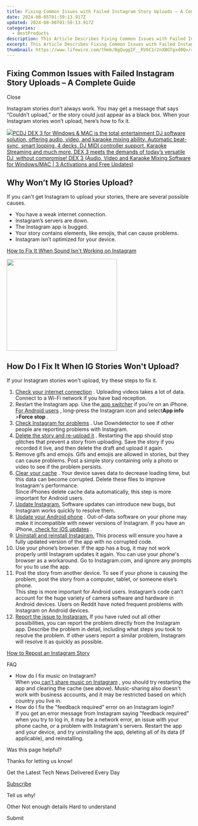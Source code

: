 ```yaml
---
title: Fixing Common Issues with Failed Instagram Story Uploads – A Complete Guide
date: 2024-08-05T01:59:13.917Z
updated: 2024-08-06T01:59:13.917Z
categories:
  - BestProducts
description: This Article Describes Fixing Common Issues with Failed Instagram Story Uploads – A Complete Guide
excerpt: This Article Describes Fixing Common Issues with Failed Instagram Story Uploads – A Complete Guide
thumbnail: https://www.lifewire.com/thmb/BgQuggIF__RV6C1r2nXBGTgxd0Q=/400x300/filters:no_upscale():max_bytes(150000):strip_icc():format(webp)/The_Good_Bridage_Getty_Images-7bc81a93a6f645fe86300f97c5ad64d2.jpg
---
```


## Fixing Common Issues with Failed Instagram Story Uploads – A Complete Guide

Close 

 Instagram stories don’t always work. You may get a message that says “Couldn’t upload,” or the story could just appear as a black box. When your Instagram stories won’t upload, here’s how to fix it.

<!-- affiliate ads begin -->
<a href="https://shop.pcdj.com/order/checkout.php?PRODS=4698824&QTY=1&AFFILIATE=108875&CART=1"> <img src="https://secure.avangate.com/images/merchant/47f4b6321e9fd8e8f7326a6adc1a7c1e/products/dex3pro-screenshot-homepage.png" border="0">PCDJ DEX 3 for Windows & MAC is the total entertainment DJ software solution, offering audio, video, and karaoke mixing ability. Automatic beat-sync, smart looping, 4 decks, DJ MIDI controller support, Karaoke Streaming and much more. 
DEX 3 meets the demands of today’s versatile DJ, without compromise! 
DEX 3 (Audio, Video and Karaoke Mixing Software for Windows/MAC | 3 Activations and Free Updates)</a>
<!-- affiliate ads end -->
##  Why Won’t My IG Stories Upload? 

 If you can't get Instagram to upload your stories, there are several possible causes.

* You have a weak internet connection.
* Instagram’s servers are down.
* The Instagram app is bugged.
* Your story contains elements, like emojis, that can cause problems.
* Instagram isn’t optimized for your device.

[  How to Fix It When Sound Isn't Working on Instagram ](https://www.lifewire.com/fix-sound-not-working-on-instagram-6265427) 

<!-- affiliate ads begin -->
<a href="https://bluettius.sjv.io/c/5597632/2027209/17108" target="_top" id="2027209"><img src="//a.impactradius-go.com/display-ad/17108-2027209" border="0" alt="" width="300" height="250"/></a><img height="0" width="0" src="https://imp.pxf.io/i/5597632/2027209/17108" style="position:absolute;visibility:hidden;" border="0" />
<!-- affiliate ads end -->
##  How Do I Fix It When IG Stories Won't Upload? 

 If your Instagram stories won't upload, try these steps to fix it.

1. [ Check your internet connection](https://www.lifewire.com/cant-connect-to-the-internet-try-this-817794) . Uploading videos takes a lot of data. Connect to a Wi-Fi network if you have bad reception.
2. Restart the Instagram app. Use the[ app switcher](https://www.lifewire.com/quit-apps-on-iphone-2000287) if you’re on an iPhone.[ For Android users](https://www.lifewire.com/close-apps-on-android-4164116) , long-press the Instagram icon and select**App info** \>**Force stop** .
3. [ Check Instagram for problems](https://downdetector.com/status/instagram/) . Use Downdetector to see if other people are reporting problems with Instagram.
4. [ Delete the story and re-upload it](https://www.lifewire.com/post-a-story-on-instagram-5069910) . Restarting the app should stop glitches that prevent a story from uploading. Save the story if you recorded it live, and then delete the draft and upload it again.
5. Remove gifs and emojis. Gifs and emojis are allowed in stories, but they can cause problems. Post a simple story containing only a photo or video to see if the problem persists.
6. [ Clear your cache](https://www.lifewire.com/clear-cache-android-4157780) . Your device saves data to decrease loading time, but this data can become corrupted. Delete these files to improve Instagram's performance.  
 Since iPhones delete cache data automatically, this step is more important for Android users.
7. [ Update Instagram.](https://www.lifewire.com/update-instagram-5116640) Software updates can introduce new bugs, but Instagram works quickly to resolve them.
8. [ Update your Android phone](https://www.lifewire.com/check-updates-for-android-1616953) . Out-of-data software on your phone may make it incompatible with newer versions of Instagram. If you have an iPhone,[ check for iOS updates](https://www.lifewire.com/upgrade-iphones-operating-system-2000293) .
9. [ Uninstall and reinstall Instagram.](https://help.instagram.com/370569449686414) This process will ensure you have a fully updated version of the app with no corrupted code.
10. Use your phone’s browser. If the app has a bug, it may not work properly until Instagram updates it again. You can use your phone's browser as a workaround. Go to Instagram.com, and ignore any prompts for you to use the app.
11. Post the story from another device. To see if your phone is causing the problem, post the story from a computer, tablet, or someone else’s phone.  
 This step is more important for Android users. Instagram’s code can’t account for the huge variety of camera software and hardware in Android devices. Users on Reddit have noted frequent problems with Instagram on Android devices.
12. [ Report the issue to Instagram.](https://help.instagram.com/381579045265733?helpref=faq%5Fcontent) If you have ruled out all other possibilities, you can report the problem directly from the Instagram app. Describe the problem in detail, including what steps you took to resolve the problem. If other users report a similar problem, Instagram will resolve it as quickly as possible.

[ How to Repost an Instagram Story ](https://www.lifewire.com/how-to-repost-instagram-story-4691376) 

 FAQ

* How do I fix music on Instagram?  
 When you[ can't share music on Instagram](https://www.lifewire.com/cant-share-music-on-instagram-5509477) , you should try restarting the app and clearing the cache (see above). Music-sharing also doesn't work with business accounts, and it may be restricted based on which country you live in.
* How do I fix the "feedback required" error on an Instagram login?  
 If you get an error message from Instagram saying "feedback required" when you try to log in, it may be a network error, an issue with your phone cache, or a problem with Instagram's servers. Restart the app and your device, and try uninstalling the app, deleting all of its data (if applicable), and reinstalling.

Was this page helpful?

Thanks for letting us know!

 Get the Latest Tech News Delivered Every Day

[ Subscribe ](https://www.lifewire.com/#) 

Tell us why!

 Other  Not enough details  Hard to understand 

 Submit 

<ins class="adsbygoogle"
     style="display:block"
     data-ad-format="autorelaxed"
     data-ad-client="ca-pub-7571918770474297"
     data-ad-slot="1223367746"></ins>



<ins class="adsbygoogle"
     style="display:block"
     data-ad-client="ca-pub-7571918770474297"
     data-ad-slot="8358498916"
     data-ad-format="auto"
     data-full-width-responsive="true"></ins>
